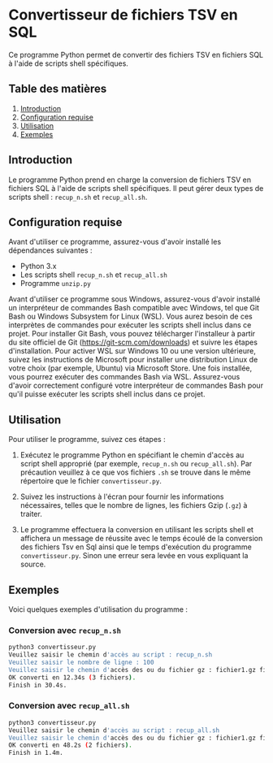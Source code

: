 # Convertisseur de fichiers TSV en SQL

Ce programme Python permet de convertir des fichiers TSV en fichiers SQL à l'aide de scripts shell spécifiques.

## Table des matières

1. [Introduction](#introduction)
2. [Configuration requise](#configuration-requise)
3. [Utilisation](#utilisation)
4. [Exemples](#exemples)

## Introduction

Le programme Python prend en charge la conversion de fichiers TSV en fichiers SQL à l'aide de scripts shell spécifiques. Il peut gérer deux types de scripts shell : `recup_n.sh` et `recup_all.sh`.

## Configuration requise

Avant d'utiliser ce programme, assurez-vous d'avoir installé les dépendances suivantes :
- Python 3.x
- Les scripts shell `recup_n.sh` et `recup_all.sh`
- Programme `unzip.py`

Avant d'utiliser ce programme sous Windows, assurez-vous d'avoir installé un interpréteur de commandes Bash compatible avec Windows, tel que Git Bash ou Windows Subsystem for Linux (WSL). Vous aurez besoin de ces interprètes de commandes pour exécuter les scripts shell inclus dans ce projet.
Pour installer Git Bash, vous pouvez télécharger l'installeur à partir du site officiel de Git (https://git-scm.com/downloads) et suivre les étapes d'installation.
Pour activer WSL sur Windows 10 ou une version ultérieure, suivez les instructions de Microsoft pour installer une distribution Linux de votre choix (par exemple, Ubuntu) via Microsoft Store. Une fois installée, vous pourrez exécuter des commandes Bash via WSL.
Assurez-vous d'avoir correctement configuré votre interpréteur de commandes Bash pour qu'il puisse exécuter les scripts shell inclus dans ce projet.


## Utilisation

Pour utiliser le programme, suivez ces étapes :

1. Exécutez le programme Python en spécifiant le chemin d'accès au script shell approprié (par exemple, `recup_n.sh` ou `recup_all.sh`). Par précaution veuillez à ce que vos fichiers `.sh` se trouve dans le même répertoire que le fichier `convertisseur.py`.

2. Suivez les instructions à l'écran pour fournir les informations nécessaires, telles que le nombre de lignes, les fichiers Gzip (`.gz`) à traiter.

3. Le programme effectuera la conversion en utilisant les scripts shell et affichera un message de réussite avec le temps écoulé de la conversion des fichiers Tsv en Sql ainsi que le temps d'exécution du programme `convertisseur.py`. Sinon une erreur sera levée en vous expliquant la source.

## Exemples

Voici quelques exemples d'utilisation du programme :

### Conversion avec `recup_n.sh`

```bash
python3 convertisseur.py
Veuillez saisir le chemin d'accès au script : recup_n.sh
Veuillez saisir le nombre de ligne : 100
Veuillez saisir le chemin d'accès des ou du fichier gz : fichier1.gz fichier2.gz fichier3.gz
OK converti en 12.34s (3 fichiers).
Finish in 30.4s.
```

### Conversion avec `recup_all.sh`

```bash
python3 convertisseur.py
Veuillez saisir le chemin d'accès au script : recup_all.sh
Veuillez saisir le chemin d'accès des ou du fichier gz : fichier1.gz fichier2.gz 
OK converti en 48.2s (2 fichiers).
Finish in 1.4m.

